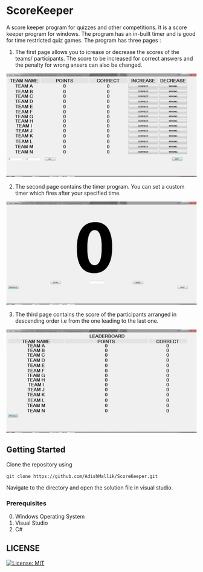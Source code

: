 # ScoreKeeper
A score keeper program for quizzes and other competitions.
It is a score keeper program for windows. The program has an in-built timer and is good for time restricted quiz games.
The program has three pages :
1. The first page allows you to icrease or decrease the scores of the teams/ participants. The score to be increased for correct answers and the penalty for wrong ansers can also be changed.

![Page 1](https://github.com/AdishMallik/ScoreKeeper/blob/master/Screenshots/page1.JPG?raw=true "Page 1")

2. The second page contains the timer program. You can set a custom timer which fires after your specified time.

![Page 2](https://github.com/AdishMallik/ScoreKeeper/blob/master/Screenshots/page2.JPG?raw=true "Page 2")

3. The third page contains the score of the participants arranged in descending order i.e from the one leading to the last one.

![Page 3](https://github.com/AdishMallik/ScoreKeeper/blob/master/Screenshots/page3.JPG?raw=true "Page 3")

## Getting Started

Clone the repository using 
```
git clone https://github.com/AdishMallik/ScoreKeeper.git
```

Navigate to the directory and open the solution file in visual studio.

### Prerequisites
  0. Windows Operating System
  1. Visual Studio 
  2. C# 

## LICENSE
 [![License: MIT](https://img.shields.io/badge/License-MIT-yellow.svg)](https://opensource.org/licenses/MIT)
 
